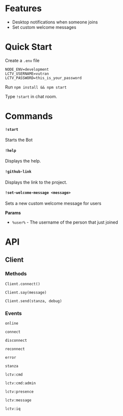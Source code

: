 # Features

- Desktop notifications when someone joins
- Set custom welcome messages

# Quick Start

Create a `.env` file

```
NODE_ENV=development
LCTV_USERNAME=vutran
LCTV_PASSWORD=this_is_your_password
```

Run `npm install && npm start`

Type `!start` in chat room.

# Commands

#### `!start`

Starts the Bot

#### `!help`

Displays the help.

#### `!github-link`

Displays the link to the project.

#### `!set-welcome-message <message>`

Sets a new custom welcome message for users

**Params**
 - `%user%` - The username of the person that just joined

# API

## Client

### Methods

`Client.connect()`

`Client.say(message)`

`Client.send(stanza, debug)`


### Events

`online`

`connect`

`disconnect`

`reconnect`

`error`

`stanza`

`lctv:cmd`

`lctv:cmd:admin`

`lctv:presence`

`lctv:message`

`lctv:iq`
